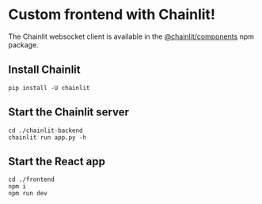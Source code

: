 # Custom frontend with Chainlit!

The Chainlit websocket client is available in the [@chainlit/components](https://www.npmjs.com/package/@chainlit/components) npm package.

## Install Chainlit

```shell
pip install -U chainlit
```

## Start the Chainlit server

```shell
cd ./chainlit-backend
chainlit run app.py -h
```

## Start the React app

```shell
cd ./frontend
npm i
npm run dev
```
